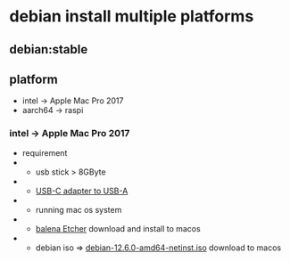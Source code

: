 # debian install multiple platforms

## debian:stable

## platform

- intel -> Apple Mac Pro 2017
- aarch64 -> raspi
 
### intel -> Apple Mac Pro 2017

- requirement
- - usb stick > 8GByte
- - [USB-C adapter to USB-A](https://www.viewsonic.com/library/tech/usb-c-usb-b-and-usb-a-whats-the-difference/)
- - running mac os system
- - [balena Etcher](https://etcher.balena.io/) download and install to macos
- - debian iso => [debian-12.6.0-amd64-netinst.iso](https://www.debian.org/download) download to macos
          

